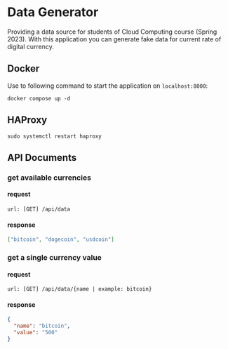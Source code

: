 # Data Generator

Providing a data source for students of Cloud Computing course (Spring 2023).
With this application you can generate fake data for current rate of digital currency.

## Docker

Use to following command to start the application on ```localhost:8000```:

```shell
docker compose up -d
```

## HAProxy

```shell
sudo systemctl restart haproxy
```

## API Documents

### get available currencies

#### request

```shell
url: [GET] /api/data
```

#### response

```json
["bitcoin", "dogecoin", "usdcoin"]
```

### get a single currency value

#### request

```shell
url: [GET] /api/data/{name | example: bitcoin}
```

#### response

```json
{
  "name": "bitcoin",
  "value": "500"
}
```
